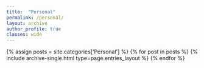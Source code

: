 ```yaml
---
title:  "Personal"
permalink: /personal/
layout: archive
author_profile: true
classes: wide
---
```


{% assign posts = site.categories['Personal'] %}
{% for post in posts %} {% include archive-single.html type=page.entries_layout %} {% endfor %}